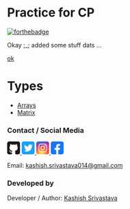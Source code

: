 # Practice for CP 

[![forthebadge](https://forthebadge.com/images/badges/built-with-love.svg)](https://forthebadge.com)

Okay ;_; added some stuff dats ...

[ok](https://drive.google.com/file/d/1AQmlypi_VPrE2Oj7OHEOoEFrBmJfMHbu/view)

# Types

 - [Arrays](Array/README.md)
 - [Matrix](Matrix/README.md)

### Contact / Social Media

<a href = "https://www.github.com/cannibalcheeseburger/">
    <img src = "https://raw.githubusercontent.com/edent/SuperTinyIcons/master/images/svg/github.svg"  width="30" height="30">
</a>
 
<a href = "https://www.twitter.com/cannibalcheese/">
    <img src = "https://raw.githubusercontent.com/edent/SuperTinyIcons/master/images/svg/twitter.svg"  width="30" height="30">
</a>

<a href = "https://www.instagram.com/cannibalcheeseburger/">
    <img src = "https://raw.githubusercontent.com/edent/SuperTinyIcons/master/images/svg/instagram.svg"  width="30" height="30">
</a>

<a href = "https://www.facebook.com/kashish.srivastava.351/">
    <img src = "https://raw.githubusercontent.com/edent/SuperTinyIcons/master/images/svg/facebook.svg"  width="30" height="30">
</a>

Email: kashish.srivastava014@gmail.com
### Developed by

Developer / Author: [Kashish Srivastava](https://github.com/cannibalcheeseburger/)


